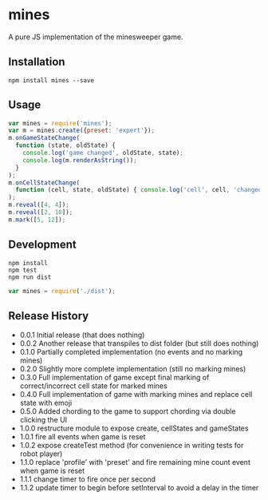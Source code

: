 # mines

A pure JS implementation of the minesweeper game.

## Installation

```
npm install mines --save
```

## Usage

```javascript
var mines = require('mines');
var m = mines.create({preset: 'expert'});
m.onGameStateChange(
  function (state, oldState) {
    console.log('game changed', oldState, state);
    console.log(m.renderAsString());
  }
);
m.onCellStateChange(
  function (cell, state, oldState) { console.log('cell', cell, 'changed from', oldState, 'to', state); }
);
m.reveal([4, 4]);
m.reveal([2, 10]);
m.mark([5, 12]);
```

## Development

```
npm install
npm test
npm run dist
```

```javascript
var mines = require('./dist');
```

## Release History

* 0.0.1 Initial release (that does nothing)
* 0.0.2 Another release that transpiles to dist folder (but still does nothing)
* 0.1.0 Partially completed implementation (no events and no marking mines)
* 0.2.0 Slightly more complete implementation (still no marking mines)
* 0.3.0 Full implementation of game except final marking of correct/incorrect cell state for marked mines
* 0.4.0 Full implementation of game with marking mines and replace cell state with emoji
* 0.5.0 Added chording to the game to support chording via double clicking the UI
* 1.0.0 restructure module to expose create, cellStates and gameStates
* 1.0.1 fire all events when game is reset
* 1.0.2 expose createTest method (for convenience in writing tests for robot player)
* 1.1.0 replace 'profile' with 'preset' and fire remaining mine count event when game is reset
* 1.1.1 change timer to fire once per second
* 1.1.2 update timer to begin before setInterval to avoid a delay in the timer
